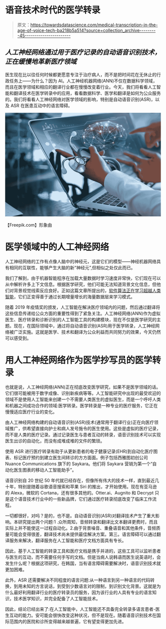 # 语音技术时代的医学转录

> 原文：<https://towardsdatascience.com/medical-transcription-in-the-age-of-voice-tech-ba218b5a514?source=collection_archive---------45----------------------->

## *人工神经网络通过用于医疗记录的自动语音识别技术，正在缓慢地革新医疗领域*

医生现在比以往任何时候都更愿意专注于治疗病人，而不是把时间花在无休止的行政任务上——为什么？因为 AI。人工神经机器网络(ANN)不仅在数据科学领域，而且在医学领域和相应的翻译行业都在慢慢改变着行业。今天，我们将看看人工智能和翻译技术在医学转录中的应用，看看数据科学、医学和翻译是如何为公众服务的。我们将看看人工神经网络对医学领域的影响，特别是自动语音识别(ASR)，以及 ASR 在医患互动中的语言障碍。

![](img/6e63ad733f9c64efd2f5a32d32fe07e0.png)

【Freepik.com】形象由[](https://www.freepik.com/premium-photo/medicine-doctor-team-meeting-analysis_5284720.htm#page=2&query=data+science&position=34)

# 医学领域中的人工神经网络

人工神经网络的工作有点像人脑中的神经元，这是它们的模型——神经机器网络具有相同的互联性，能够产生大脑的新“神经元”,但相似之处仅此而已。

我们了解到，由于机器智能程序在加载大量数据时学习速度非常快，它们现在可以从中解析许多上下文信息。根据医学研究，他们可能无法知道背景文化信息，但他们对背景视觉线索反应良好。正如这篇文章所提出的，[软件算法正在学习超越人类智能](/what-the-data-is-telling-us-about-machine-translation-ea987742403c)，它们正变得善于通过长期增量增长的海量数据层来学习模式。

随着 2019 年疫情奖的颁发，人工智能在解决医疗领域内的问题，然后通过翻译将这些信息传递给公众方面的重要性得到了紧急关注。人工神经网络(ANN)作为虚拟医生、医疗转录和诊断识别的人工智能工具的构建模块，现在不仅是医学研究的主题。现在，在国际领域中，通过将自动语音识别(ASR)用于医学转录，人工神经网络被广泛实施。这就是医学、技术和翻译为公众利益而共同努力的效果，今天仍然可以感受到。

# 用人工神经网络作为医学抄写员的医学转录

也就是说，人工神经网络(ANN)正在彻底改变医学研究，如果不是医学领域的话。它们很可能被用于数字成像、识别新疾病等等。人工智能研究中出现的最受欢迎的领域不是使用人工智能来创建一个不需要人类医生的虚拟医生，而是一个呼吁人类和机器之间成功合作的领域:医学转录。医学转录是一种专业的医疗服务，它正在慢慢适应医疗行业的变化。

由人工神经网络构建的自动语音识别(ASR)技术(通常用于翻译行业)正在向医疗领域推广，供希望直接向护士和病人发号施令的医生使用。这些是虚拟的医疗记录，而不是人类的医疗记录。通过记录医生与患者互动的转录，语音识别技术可以实现医生出诊的自动化，而没有成堆成堆的文件的繁琐。

使用 ASR 进行医疗转录有助于从更新患者的电子健康记录(EHR)到自动化医疗图表、标记医疗预约到建立医生间转诊的方方面面。例子包括西雅图初创公司 Nuance Communications 旗下的 Saykara。他们将 Saykara 营销为第一个“自动化医生图表的移动人工智能助手”。

语音识别自 20 世纪 50 年代就已经存在，但像所有伟大的技术一样，直到最近几十年，特别是随着谷歌语音搜索和苹果 Siri 的推出，才开始使用。现在有亚马逊的 Alexa，微软的 Cortana，还有很多其他的。Otter.ai、Augnito 和 Decrypt 只是这个语音技术行业中的一些新品牌，它们通过医疗转录彻底改变了临床工作流程。

一切都很好，对吗？是的，也不是。自动语音识别(ASR)对翻译技术产生了重大影响。本研究提出两个问题:1 .众所周知，音频转录和翻译比文本翻译更费时，而且实际上并不能使这一过程自动化。2.由于背景噪音、重叠语音和其他条件，音频质量可能会变得很差，翻译技术尚未提供最佳解决方案。第三。语言障碍可以通过翻译服务来解决，翻译服务在人工智能和医疗文档方面具有专长。

因此，基于人工智能的转录工具和医疗文档是携手并进的，这些工具可以监听患者与医生的互动，而不需要任何手写的文档。但是当病人说韩语而医生说英语时，会发生什么呢？根据这项研究，在韩国，当有语言障碍需要解决时，语音识别技术就更加困难。

此外，ASR 还需要解决不同程度的语言问题:从一种语言到另一种语言的代码转换，到用未知的方言说话，到受到少数语言对的限制，到识别文化背景。这就是为什么最好利用翻译行业的医疗转录员的服务，因为该行业的人具有专业的语言知识，技术医学知识，并完全配备了人工智能技术。

因此，结论已经出来了:在人工智能中，人工智能还不具备完全转录多语言患者-医生互动的能力。安可能会很快改变这种状况，但不是现在。随着语音识别技术在国际范围内的医院和诊所变得越来越普遍，它有望变得更加先进。
